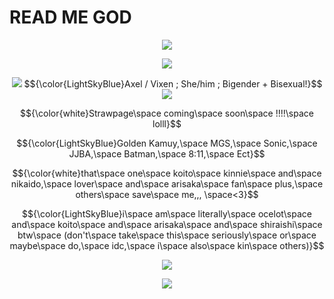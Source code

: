 # READ ME GOD

<p align="center"> <img src=https://cdn.discordapp.com/attachments/1336936123615674370/1364099825808969778/tumblr_3d88685836703f5b6cc10fbc7c0066c4_b07b8c2e_1280.jpg?ex=68087076&is=68071ef6&hm=3e9e088a95c4e5cedc1df768af0bd8ca46c46981a8db077f5a002082703008dc& </p>

<p align="center"> <img src=https://64.media.tumblr.com/5e48c4a0b5bf02cd3993ea08f0ee4f43/0dbd1c76470c6a70-ab/s640x960/9265e9ab13bf73e861cf925c764085d0c6e31233.gifv> </p>

<p align="center"> <img src=https://64.media.tumblr.com/5dbdd69e1a681f14a483b4098da5548e/6e86c1ea1a99a4a0-5b/s250x400/14fe77e93818aede117a8b8f89481e853f2d37a3.gifv> $${\color{LightSkyBlue}Axel / Vixen ; She/him ; Bigender + Bisexual!}$$ <img src=https://64.media.tumblr.com/0dea7b45d8c0b714265531c6b2b1644f/6e86c1ea1a99a4a0-b3/s250x400/23b62945d59135814554d26aae84d26a626bb615.gifv> </p>

<p align="center"> $${\color{white}Strawpage\space coming\space soon\space !!!!\space lolll}$$ </p>

<p align="center">$${\color{LightSkyBlue}Golden Kamuy,\space MGS,\space Sonic,\space JJBA,\space Batman,\space 8:11,\space Ect}$$</p>

<p align="center">$${\color{white}that\space one\space koito\space kinnie\space and\space nikaido,\space lover\space and\space arisaka\space fan\space plus,\space others\space save\space me,,, \space<3}$$ </p>

<p align="center">$${\color{LightSkyBlue}i\space am\space literally\space ocelot\space and\space koito\space and\space arisaka\space and\space shiraishi\space btw\space (don't\space take\space this\space seriously\space or\space maybe\space do,\space idc,\space i\space also\space kin\space others)}$$</p>

<p align="center"> <img src=https://cdn.discordapp.com/attachments/1336936123615674370/1336938307216605256/tumblr_78775c2382129d586802825c954f2827_51d0c9e8_640.webp?ex=6807d813&is=68068693&hm=fb3a08526304b0df6f3fd38d8171fdcd457a94b3301973da40cf6b5b7b7121dc&> </p>
<p align="center"> <img src=https://64.media.tumblr.com/5e48c4a0b5bf02cd3993ea08f0ee4f43/0dbd1c76470c6a70-ab/s640x960/9265e9ab13bf73e861cf925c764085d0c6e31233.gifv> </p>
